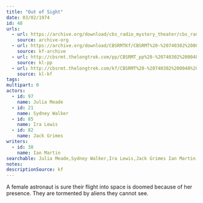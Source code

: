 ```yaml
---
title: "Out of Sight"
date: 03/02/1974
id: 48
urls: 
  - url: https://archive.org/download/cbs_radio_mystery_theater/cbs_radio_mystery_theater-0001-0050.zip/cbs_radio_mystery_theater-0001-0050%2Fcbsrmt_0048_out_of_sight.mp3
    source: archive-org
  - url: https://archive.org/download/CBSRMTKf/CBSRMT%20-%20740302%200048%20Out%20Of%20Sight_kf.mp3
    source: kf-archive
  - url: http://cbsrmt.thelongtrek.com/pp/CBSRMT_pp%20-%20740302%200048%20Out%20of%20Sight.mp3
    source: kl-pp
  - url: http://cbsrmt.thelongtrek.com/kf/CBSRMT%20-%20740302%200048%20Out%20Of%20Sight_kf.mp3
    source: kl-kf
tags: 
multipart: 0
actors:  
  - id: 97
    name: Julia Meade  
  - id: 21
    name: Sydney Walker  
  - id: 85
    name: Ira Lewis  
  - id: 82
    name: Jack Grimes
writers:  
  - id: 38
    name: Ian Martin
searchable: Julia Meade,Sydney Walker,Ira Lewis,Jack Grimes Ian Martin
notes: 
descriptionSource: kf
---
```

A female astronaut is sure their flight into space is doomed because of her presence. They are tormented by aliens they cannot see.